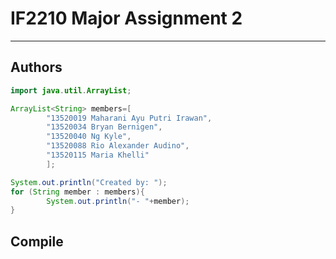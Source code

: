 # IF2210 Major Assignment 2

<hr>

## Authors
```java
import java.util.ArrayList;

ArrayList<String> members=[
        "13520019 Maharani Ayu Putri Irawan",
        "13520034 Bryan Bernigen",
        "13520040 Ng Kyle",
        "13520088 Rio Alexander Audino",
        "13520115 Maria Khelli"
        ];

System.out.println("Created by: ");
for (String member : members){
        System.out.println("- "+member);
}
```

## Compile 























